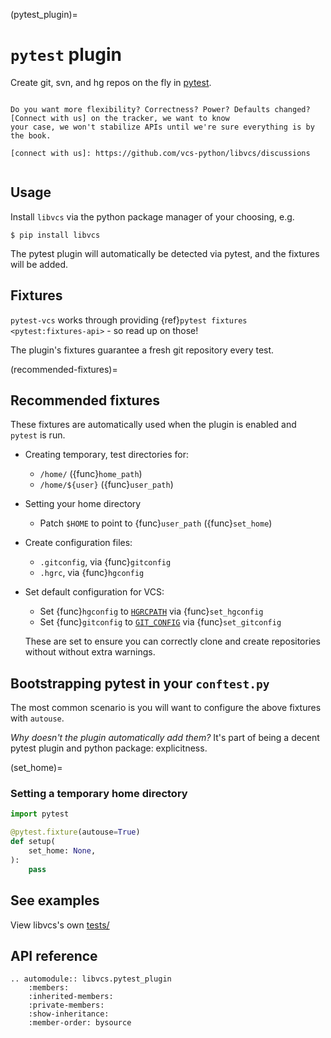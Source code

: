 (pytest_plugin)=

# `pytest` plugin

Create git, svn, and hg repos on the fly in [pytest].

```{seealso} Using libvcs?

Do you want more flexibility? Correctness? Power? Defaults changed? [Connect with us] on the tracker, we want to know
your case, we won't stabilize APIs until we're sure everything is by the book.

[connect with us]: https://github.com/vcs-python/libvcs/discussions

```

```{module} libvcs.pytest_plugin

```

[pytest]: https://docs.pytest.org/

## Usage

Install `libvcs` via the python package manager of your choosing, e.g.

```console
$ pip install libvcs
```

The pytest plugin will automatically be detected via pytest, and the fixtures will be added.

## Fixtures

`pytest-vcs` works through providing {ref}`pytest fixtures <pytest:fixtures-api>` - so read up on
those!

The plugin's fixtures guarantee a fresh git repository every test.

(recommended-fixtures)=

## Recommended fixtures

These fixtures are automatically used when the plugin is enabled and `pytest` is run.

- Creating temporary, test directories for:
  - `/home/` ({func}`home_path`)
  - `/home/${user}` ({func}`user_path`)
- Setting your home directory
  - Patch `$HOME` to point to {func}`user_path` ({func}`set_home`)
- Create configuration files:

  - `.gitconfig`, via {func}`gitconfig`
   - `.hgrc`, via {func}`hgconfig` 

- Set default configuration for VCS:

  - Set {func}`hgconfig` to [`HGRCPATH`] via {func}`set_hgconfig`
  - Set {func}`gitconfig` to [`GIT_CONFIG`] via {func}`set_gitconfig`

  These are set to ensure you can correctly clone and create repositories without without extra
  warnings.

[`HGRCPATH`]: https://www.mercurial-scm.org/doc/hg.1.html#:~:text=UNIX%2Dlike%20environments.-,HGRCPATH,-If%20not%20set
[`GIT_CONFIG`]: https://git-scm.com/docs/git-config#Documentation/git-config.txt-GITCONFIG

## Bootstrapping pytest in your `conftest.py`

The most common scenario is you will want to configure the above fixtures with `autouse`.

_Why doesn't the plugin automatically add them?_ It's part of being a decent pytest plugin and
python package: explicitness.

(set_home)=

### Setting a temporary home directory

```python
import pytest

@pytest.fixture(autouse=True)
def setup(
    set_home: None,
):
    pass
```

## See examples

View libvcs's own [tests/](https://github.com/vcs-python/libvcs/tree/master/tests)

## API reference

```{eval-rst}
.. automodule:: libvcs.pytest_plugin
    :members:
    :inherited-members:
    :private-members:
    :show-inheritance:
    :member-order: bysource
```
